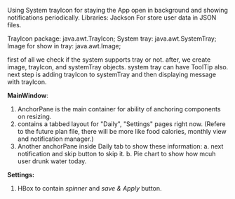 Using System trayIcon for staying the App open in background and showing notifications periodically.
Libraries: Jackson
  For store user data in JSON files.

TrayIcon package: java.awt.TrayIcon;
System tray: java.awt.SystemTray;
Image for show in tray: java.awt.Image;

first of all we check if the system supports tray or not.
after, we create image, trayIcon, and systemTray objects. system tray can have ToolTip also.
next step is adding trayIcon to systemTray and then displaying message with trayIcon.

**MainWindow**:
1. AnchorPane is the main container for ability of anchoring components on resizing.
2. contains a tabbed layout for "Daily", "Settings" pages right now. (Refere to the future plan file, there will be more like food calories, monthly view and notification manager.)
3. Another anchorPane inside Daily tab to show these information:
  a. next notification and skip button to skip it.
  b. Pie chart to show how mcuh user drunk water today.

**Settings:**
1. HBox to contain *spinner* and *save & Apply* button.
